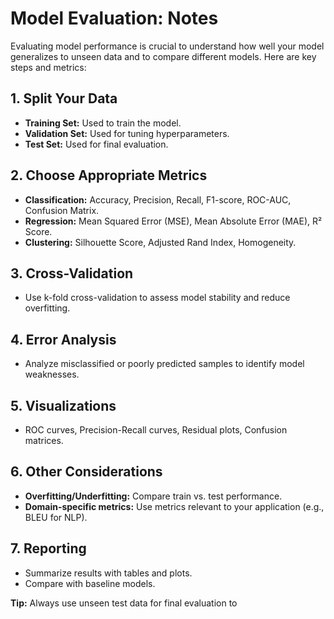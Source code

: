 # Model Evaluation: Notes

Evaluating model performance is crucial to understand how well your model generalizes to unseen data and to compare different models. Here are key steps and metrics:

## 1. **Split Your Data**
- **Training Set:** Used to train the model.
- **Validation Set:** Used for tuning hyperparameters.
- **Test Set:** Used for final evaluation.

## 2. **Choose Appropriate Metrics**
- **Classification:** Accuracy, Precision, Recall, F1-score, ROC-AUC, Confusion Matrix.
- **Regression:** Mean Squared Error (MSE), Mean Absolute Error (MAE), R² Score.
- **Clustering:** Silhouette Score, Adjusted Rand Index, Homogeneity.

## 3. **Cross-Validation**
- Use k-fold cross-validation to assess model stability and reduce overfitting.

## 4. **Error Analysis**
- Analyze misclassified or poorly predicted samples to identify model weaknesses.

## 5. **Visualizations**
- ROC curves, Precision-Recall curves, Residual plots, Confusion matrices.

## 6. **Other Considerations**
- **Overfitting/Underfitting:** Compare train vs. test performance.
- **Domain-specific metrics:** Use metrics relevant to your application (e.g., BLEU for NLP).

## 7. **Reporting**
- Summarize results with tables and plots.
- Compare with baseline models.

**Tip:** Always use unseen test data for final evaluation to